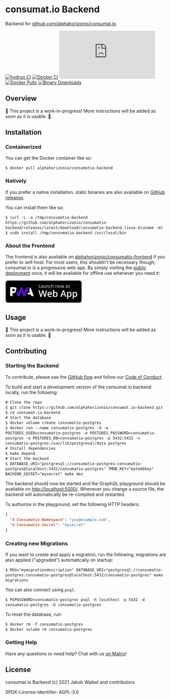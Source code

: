 # consumat.io Backend

Backend for [github.com/alphahorizonio/consumat.io](https://github.com/alphahorizonio/consumat.io).

[![hydrun CI](https://github.com/alphahorizonio/consumatio-backend/actions/workflows/hydrun.yaml/badge.svg)](https://github.com/alphahorizonio/consumatio-backend/actions/workflows/hydrun.yaml)
[![Docker CI](https://github.com/alphahorizonio/consumatio-backend/actions/workflows/docker.yaml/badge.svg)](https://github.com/alphahorizonio/consumatio-backend/actions/workflows/docker.yaml)
[![Matrix](https://img.shields.io/matrix/consumatio:matrix.org)](https://matrix.to/#/#consumatio:matrix.org?via=matrix.org)
[![Docker Pulls](https://img.shields.io/docker/pulls/alphahorizonio/consumatio-backend?label=docker%20pulls)](https://hub.docker.com/r/alphahorizonio/consumatio-backend)
[![Binary Downloads](https://img.shields.io/github/downloads/alphahorizonio/consumatio-backend/total?label=binary%20downloads)](https://github.com/alphahorizonio/consumatio-backend/releases)

## Overview

🚧 This project is a work-in-progress! More instructions will be added as soon as it is usable. 🚧

## Installation

### Containerized

You can get the Docker container like so:

```shell
$ docker pull alphahorizonio/consumatio-backend
```

### Natively

If you prefer a native installation, static binaries are also available on [GitHub releases](https://github.com/alphahorizonio/consumatio-backend/releases).

You can install them like so:

```shell
$ curl -L -o /tmp/consumatio-backend https://github.com/alphahorizonio/consumatio-backend/releases/latest/download/consumatio-backend.linux-$(uname -m)
$ sudo install /tmp/consumatio-backend /usr/local/bin
```

### About the Frontend

The frontend is also available on [alphahorizonio/consumatio-frontend](https://github.com/alphahorizonio/consumat.io-frontend) if you prefer to self-host. For most users, this shouldn't be necessary though; consumat.io is a progressive web app. By simply visiting the [public deployment](https://consumat-io-frontend.vercel.app/) once, it will be available for offline use whenever you need it:

[<img src="https://github.com/alphahorizonio/webnetesctl/raw/main/img/launch.png" width="240">](https://consumat-io-frontend.vercel.app/)

## Usage

🚧 This project is a work-in-progress! More instructions will be added as soon as it is usable. 🚧

## Contributing

### Starting the Backend

To contribute, please use the [GitHub flow](https://guides.github.com/introduction/flow/) and follow our [Code of Conduct](./CODE_OF_CONDUCT.md).

To build and start a development version of the consumat.io backend locally, run the following:

```shell
# Clone the repo
$ git clone https://github.com/alphahorizonio/consumat.io-backend.git
$ cd consumat.io-backend
# Start the database
$ docker volume create consumatio-postgres
$ docker run --name consumatio-postgres -d -e POSTGRES_USER=consumatio-postgres -e POSTGRES_PASSWORD=consumatio-postgres -e POSTGRES_DB=consumatio-postgres -p 5432:5432 -v consumatio-postgres:/var/lib/postgresql/data postgres
# Install dependencies
$ make depend
# Start the backend
$ DATABASE_URI="postgresql://consumatio-postgres:consumatio-postgres@localhost:5432/consumatio-postgres" TMDB_KEY="mytmdbkey" BACKEND_SECRET="mysecret" make dev
```

The backend should now be started and the GraphQL playground should be available on [http://localhost:5000/](http://localhost:5000/). Whenever you change a source file, the backend will automatically be re-compiled and restarted.

To authorize in the playground, set the following HTTP headers:

```json
{
  "X-Consumatio-Namespace": "you@example.com",
  "X-Consumatio-Secret": "mysecret"
}
```

### Creating new Migrations

If you want to create and apply a migration, run the following; migrations are also applied ("upgraded") automatically on startup:

```shell
$ MSG="mymigrationdescription" DATABASE_URI="postgresql://consumatio-postgres:consumatio-postgres@localhost:5432/consumatio-postgres" make migrations
```

You can also connect using `psql`:

```shell
$ PGPASSWORD=consumatio-postgres psql -h localhost -p 5432 -d consumatio-postgres -U consumatio-postgres
```

To reset the database, run:

```shell
$ docker rm -f consumatio-postgres
$ docker volume rm consumatio-postgres
```

### Getting Help

Have any questions or need help? Chat with us [on Matrix](https://matrix.to/#/#consumatio:matrix.org?via=matrix.org)!

## License

consumat.io Backend (c) 2021 Jakob Waibel and contributors

SPDX-License-Identifier: AGPL-3.0

